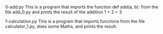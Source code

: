 0-add.py
This is a  program that imports the function def add(a, b): from the file add_0.py and prints the result of the addition 1 + 2 = 3

1-calculation.py
This is a program that imports functions from the file calculator_1.py, does some Maths, and prints the result.
